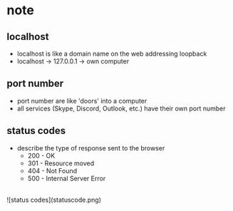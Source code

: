 # note
## localhost
* localhost is like a domain name on the web addressing loopback
* localhost -> 127.0.0.1 -> own computer

## port number
* port number are like 'doors' into a computer
* all services (Skype, Discord, Outlook, etc.) have their own port number

## status codes
* describe the type of response sent to the browser
    * 200 - OK
    * 301 - Resource moved
    * 404 - Not Found
    * 500 - Internal Server Error
<br>
![status codes](statuscode.png)